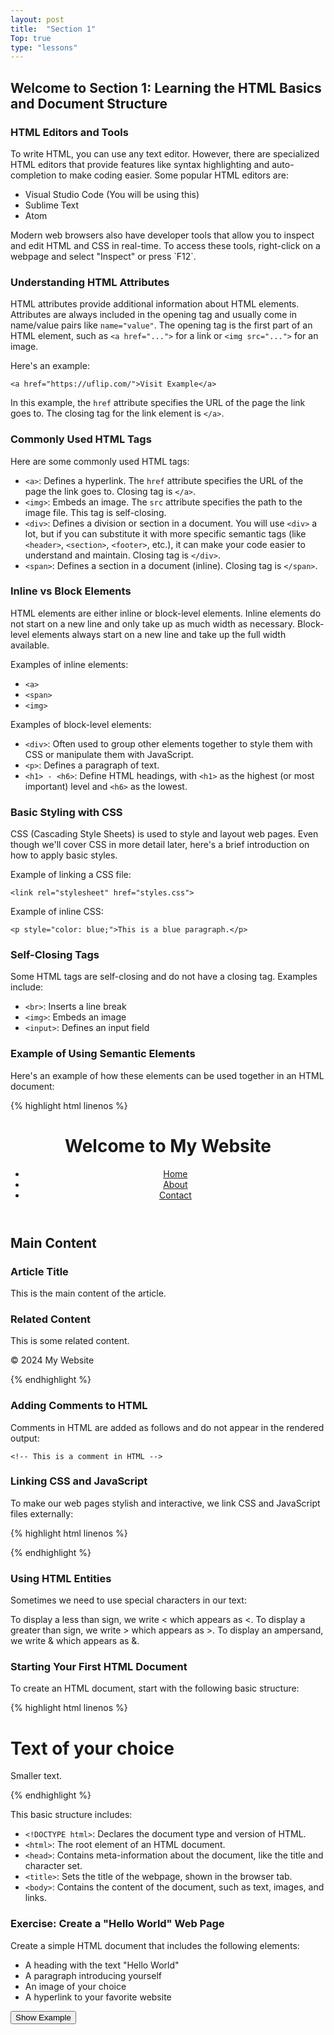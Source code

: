 ```yaml
---
layout: post
title:  "Section 1"
Top: true
type: "lessons"
---
```


## Welcome to Section 1: Learning the HTML Basics and Document Structure

### HTML Editors and Tools

To write HTML, you can use any text editor. However, there are specialized HTML editors that provide features like syntax highlighting and auto-completion to make coding easier. Some popular HTML editors are:

*   Visual Studio Code (You will be using this)
*   Sublime Text
*   Atom

Modern web browsers also have developer tools that allow you to inspect and edit HTML and CSS in real-time. To access these tools, right-click on a webpage and select "Inspect" or press \`F12\`.

### Understanding HTML Attributes

HTML attributes provide additional information about HTML elements. Attributes are always included in the opening tag and usually come in name/value pairs like `name="value"`. The opening tag is the first part of an HTML element, such as `<a href="...">` for a link or `<img src="...">` for an image.

Here's an example:

    <a href="https://uflip.com/">Visit Example</a>
  

In this example, the `href` attribute specifies the URL of the page the link goes to. The closing tag for the link element is `</a>`.

### Commonly Used HTML Tags

Here are some commonly used HTML tags:

*   `<a>`: Defines a hyperlink. The `href` attribute specifies the URL of the page the link goes to. Closing tag is `</a>`.
*   `<img>`: Embeds an image. The `src` attribute specifies the path to the image file. This tag is self-closing.
*   `<div>`: Defines a division or section in a document. You will use `<div>` a lot, but if you can substitute it with more specific semantic tags (like `<header>`, `<section>`, `<footer>`, etc.), it can make your code easier to understand and maintain. Closing tag is `</div>`.
*   `<span>`: Defines a section in a document (inline). Closing tag is `</span>`.

### Inline vs Block Elements

HTML elements are either inline or block-level elements. Inline elements do not start on a new line and only take up as much width as necessary. Block-level elements always start on a new line and take up the full width available.

Examples of inline elements:

*   `<a>`
*   `<span>`
*   `<img>`

Examples of block-level elements:

*   `<div>`: Often used to group other elements together to style them with CSS or manipulate them with JavaScript.
*   `<p>`: Defines a paragraph of text.
*   `<h1> - <h6>`: Define HTML headings, with `<h1>` as the highest (or most important) level and `<h6>` as the lowest.

### Basic Styling with CSS

CSS (Cascading Style Sheets) is used to style and layout web pages. Even though we'll cover CSS in more detail later, here's a brief introduction on how to apply basic styles.

Example of linking a CSS file:

`<link rel="stylesheet" href="styles.css">`

Example of inline CSS:

`<p style="color: blue;">This is a blue paragraph.</p>`

### Self-Closing Tags

Some HTML tags are self-closing and do not have a closing tag. Examples include:

*   `<br>`: Inserts a line break
*   `<img>`: Embeds an image
*   `<input>`: Defines an input field

### Example of Using Semantic Elements

Here's an example of how these elements can be used together in an HTML document:

{% highlight html linenos %}
<!DOCTYPE html>
<html lang="en">
<head>
    <meta charset="UTF-8">
    <meta name="viewport" content="width=device-width, initial-scale=1.0">
    <title>Your Page Title Here</title>
</head>
<body>
    <header>
        <h1>Welcome to My Website</h1>
        <!-- Navigation section -->
        <nav>
            <ul>
                <li><a href="index.html">Home</a></li>
                <li><a href="about.html">About</a></li>
                <li><a href="contact.html">Contact</a></li>
            </ul>
        </nav>
    </header>
    <!-- Main content section -->
    <section>
        <h2>Main Content</h2>
        <!-- Article within the main content -->
        <article>
            <h3>Article Title</h3>
            <p>This is the main content of the article.</p>
        </article>
    </section>
    <!-- Sidebar section -->
    <aside>
        <h3>Related Content</h3>
        <p>This is some related content.</p>
    </aside>
    <!-- Footer section -->
    <footer>
        <p>© 2024 My Website</p>
    </footer>
</body>
</html>
{% endhighlight %}

### Adding Comments to HTML

Comments in HTML are added as follows and do not appear in the rendered output:

`<!-- This is a comment in HTML -->`

  

### Linking CSS and JavaScript

To make our web pages stylish and interactive, we link CSS and JavaScript files externally:

{% highlight html linenos %}

<link rel="stylesheet" href="styles.css">
<script src="script.js"></script>
{% endhighlight %}

### Using HTML Entities

Sometimes we need to use special characters in our text:

To display a less than sign, we write &lt; which appears as <.
To display a greater than sign, we write &gt; which appears as >.
To display an ampersand, we write &amp; which appears as &.
  

### Starting Your First HTML Document

To create an HTML document, start with the following basic structure:

{% highlight html linenos %}

<!DOCTYPE html>
<html lang="en">
<head>
    <meta charset="UTF-8">
    <meta name="viewport" content="width=device-width, initial-scale=1.0">
    <title>Your Page Title</title>
</head>
<body>
    <h1>Text of your choice</h1>
    <p>Smaller text.</p>
</body>
</html>
{% endhighlight %}


This basic structure includes:

*   `<!DOCTYPE html>`: Declares the document type and version of HTML.
*   `<html>`: The root element of an HTML document.
*   `<head>`: Contains meta-information about the document, like the title and character set.
*   `<title>`: Sets the title of the webpage, shown in the browser tab.
*   `<body>`: Contains the content of the document, such as text, images, and links.

### Exercise: Create a "Hello World" Web Page

Create a simple HTML document that includes the following elements:

*   A heading with the text "Hello World"
*   A paragraph introducing yourself
*   An image of your choice
*   A hyperlink to your favorite website

<button class="show-example-btn">Show Example</button>
  <pre class="example-code" style="display: none">
&lt;!DOCTYPE html&gt;
&lt;html&gt;
&lt;head&gt;
    &lt;title&gt;Hello World&lt;/title&gt;
&lt;/head&gt;
&lt;body&gt;
    &lt;h1&gt;Hello World&lt;/h1&gt;
    &lt;p&gt;My name is [Your Name].&lt;/p&gt;
    &lt;img src="your-image-url.jpg" alt="A description of the image"&gt;
    &lt;p&gt;Visit my favorite website: &lt;a href="https://www.example.com"&gt;Example&lt;/a&gt;&lt;/p&gt;
&lt;/body&gt;
&lt;/html&gt;
  </pre>